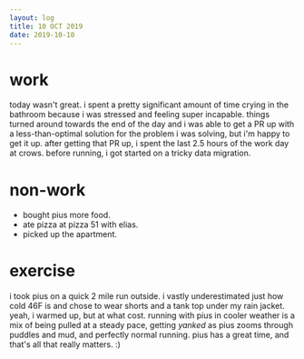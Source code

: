 ```yaml
---
layout: log
title: 10 OCT 2019
date: 2019-10-10
---
```


# work

today wasn't great. i spent a pretty significant amount of time crying in the
bathroom because i was stressed and feeling super incapable. things turned
around towards the end of the day and i was able to get a PR up with a
less-than-optimal solution for the problem i was solving, but i'm happy to get
it up. after getting that PR up, i spent the last 2.5 hours of the work day at
crows. before running, i got started on a tricky data migration.

# non-work
- bought pius more food.
- ate pizza at pizza 51 with elias.
- picked up the apartment.

# exercise

i took pius on a quick 2 mile run outside. i vastly underestimated just how cold
46F is and chose to wear shorts and a tank top under my rain jacket. yeah, i
warmed up, but at what cost. running with pius in cooler weather is a mix of
being pulled at a steady pace, getting *yanked* as pius zooms through puddles
and mud, and perfectly normal running. pius has a great time, and that's all
that really matters. :)
